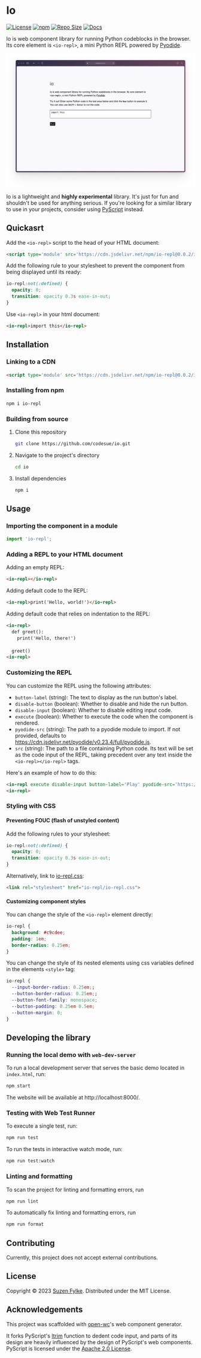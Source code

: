 # Io

[![License][license_badge]][license_link]
[![npm][npm_badge]][npm_link]
[![Repo Size][repo_size_badge]][repo_size_link]
[![Docs][docs_badge]][docs_link]

Io is web component library for running Python codeblocks in the browser. Its
core element is `<io-repl>`, a mini Python REPL powered by [Pyodide](https://pyodide.org/en/stable/).

<img src="assets/images/io.png" alt="Screenshot of the Io demo website" />

Io is a lightweight and **highly experimental** library. It's just for fun and
shouldn't be used for anything serious. If you're looking for a similar library
to use in your projects, consider using [PyScript](https://pyscript.net) instead.

## Quickasrt

Add the `<io-repl>` script to the head of your HTML document:

```html
<script type='module' src='https://cdn.jsdelivr.net/npm/io-repl@0.0.2/io-repl.js'></script>
```

Add the following rule to your stylesheet to prevent the component from being
displayed until its ready:

```css
io-repl:not(:defined) {
  opacity: 0;
  transition: opacity 0.3s ease-in-out;
}
```

Use `<io-repl>` in your html document:

```html
<io-repl>import this</io-repl>
```

## Installation

### Linking to a CDN

```html
<script type='module' src='https://cdn.jsdelivr.net/npm/io-repl@0.0.2/io-repl.js'></script>
```

### Installing from npm

```bash
npm i io-repl
```

### Building from source

1. Clone this repository

   ```sh
   git clone https://github.com/codesue/io.git
   ```

2. Navigate to the project's directory

   ```sh
   cd io
   ```

3. Install dependencies

   ```sh
   npm i
   ```

## Usage

### Importing the component in a module

```js
import 'io-repl';
```

### Adding a REPL to your HTML document

Adding an empty REPL:

```html
<io-repl></io-repl>
```

Adding default code to the REPL:

```html
<io-repl>print('Hello, world!')</io-repl>
```

Adding default code that relies on indentation to the REPL:

```html
<io-repl>
  def greet():
    print('Hello, there!')

  greet()
<io-repl>
```

### Customizing the REPL

You can customize the REPL using the following attributes:

- `button-label` (string): The text to display as the run button's label.
- `disable-button` (boolean): Whether to disable and hide the run button.
- `disable-input` (boolean): Whether to disable editing input code.
- `execute` (boolean): Whether to execute the code when the component is rendered.
- `pyodide-src` (string): The path to a pyodide module to import. If not provided, defaults
  to https://cdn.jsdelivr.net/pyodide/v0.23.4/full/pyodide.js.
- `src` (string): The path to a file containing Python code. Its text will be
  set as the code input of the REPL, taking precedent over any text inside the
  `<io-repl></io-repl>` tags.

Here's an example of how to do this:

```html
<io-repl execute disable-input button-label='Play' pyodide-src='https://path/to/pyodide.js'>
<io-repl>
```

### Styling with CSS

#### Preventing FOUC (flash of unstyled content)

Add the following rules to your stylesheet:

```css
io-repl:not(:defined) {
  opacity: 0;
  transition: opacity 0.3s ease-in-out;
}
```

Alternatively, link to [io-repl.css](io-repl.css):

```html
<link rel="stylesheet" href="io-repl/io-repl.css">
```

#### Customizing component styles

You can change the style of the `<io-repl>` element directly:

```css
io-repl {
  background: #c9cdee;
  padding: 1em;
  border-radius: 0.25em;
}
```

You can change the style of its nested elements using css variables defined in the
elements `<style>` tag:

```css
io-repl {
  --input-border-radius: 0.25em;;
  --button-border-radius: 0.25em;;
  --button-font-family: monospace;
  --button-padding: 0.25em 0.5em;
  --button-margin: 0;
}
```

## Developing the library

### Running the local demo with `web-dev-server`

To run a local development server that serves the basic demo located in
`index.html`, run:

```bash
npm start
```

The website will be available at http://localhost:8000/.

### Testing with Web Test Runner

To execute a single test, run:

```sh
npm run test
```

To run the tests in interactive watch mode, run:

```sh
npm run test:watch
```

### Linting and formatting

To scan the project for linting and formatting errors, run

```sh
npm run lint
```

To automatically fix linting and formatting errors, run

```sh
npm run format
```

## Contributing

Currently, this project does not accept external contributions.

## License

Copyright &copy; 2023 [Suzen Fylke](https://suzenfylke.com). Distributed under
the MIT License.

## Acknowledgements

This project was scaffolded with [open-wc](https://github.com/open-wc/open-wc)'s
web component generator.

It forks PyScript's [ltrim](https://github.com/pyscript/pyscript/blob/2023.05.1/pyscriptjs/src/utils.ts#L14-L27)
function to dedent code input, and parts of its design are heavily influenced by
the design of PyScript's web components. PyScript is licensed under the
[Apache 2.0 License](https://github.com/pyscript/pyscript/blob/main/LICENSE).

[docs_badge]: https://img.shields.io/github/actions/workflow/status/codesue/io/publish-docs.yml?label=docs&colorA=363a4f&colorB=b7bdf8&style=flat
[docs_link]: https://github.com/codesue/io/actions/workflows/publish-docs.yml

[license_badge]: https://img.shields.io/github/license/codesue/io?colorA=363a4f&colorB=b7bdf8&style=flat
[license_link]: https://github.com/codesue/io/tree/main/LICENSE

[npm_badge]: https://img.shields.io/npm/v/io-repl?colorA=363a4f&colorB=b7bdf8&style=flat
[npm_link]: https://www.npmjs.com/package/io-repl

[repo_size_badge]: https://img.shields.io/github/repo-size/codesue/io?colorA=363a4f&colorB=b7bdf8&style=flat
[repo_size_link]: https://github.com/codesue/io
